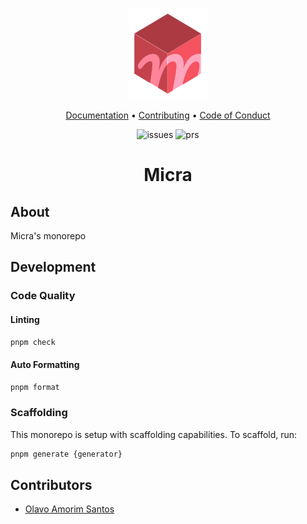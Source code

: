 <p align="center">
  <img src="./docs/assets/micra-logo.png" />
</p>

<p align="center">
  <a href="./docs">Documentation</a> •
  <a href="./CONTRIBUTING.md">Contributing</a> •
  <a href="./CODE_OF_CONDUCT.md">Code of Conduct</a>
</p>

<p align="center">
  <img alt="issues" src="https://img.shields.io/github/issues-search/micrajs/micra?color=%23F3626C&label=Issues&logo=github&query=is%3Aopen" />
  <img alt="prs" src="https://img.shields.io/github/issues-pr/micrajs/micra?color=%23F3626C&label=Pull%20requests&logo=github" />
</p>

<h1 align="center">Micra</h1>

## About

Micra's monorepo

## Development

### Code Quality

#### Linting

```bash
pnpm check
```

#### Auto Formatting

```bash
pnpm format
```

### Scaffolding

This monorepo is setup with scaffolding capabilities. To scaffold, run:

```bash
pnpm generate {generator}
```

## Contributors

- [Olavo Amorim Santos](https://github.com/olavoasantos)
